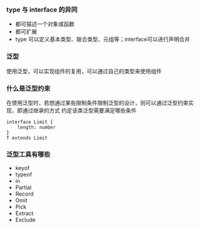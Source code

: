 ### type 与 interface 的异同
- 都可描述一个对象或函数
- 都可扩展
- type 可以定义基本类型、联合类型、元组等；interface可以进行声明合并

### 泛型
使用泛型，可以实现组件的复用，可以通过自己的类型来使用组件

### 什么是泛型约束
在使用泛型时，若想通过某些限制条件限制泛型的设计，则可以通过泛型约束实现，即通过继承的方式 约定该类泛型需要满足哪些条件
```
interface Limit {
    length: number
}
T extends Limit
```

### 泛型工具有哪些
- keyof
- typeof 
- in
- Partial
- Record
- Omit
- Pick
- Extract
- Exclude